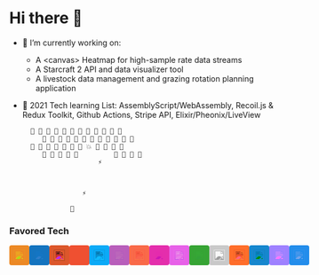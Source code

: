 # Hi there 👋

- 🔭 I’m currently working on:
  - A &lt;canvas&gt; Heatmap for high-sample rate data streams
  - A Starcraft 2 API and data visualizer tool
  - A livestock data management and grazing rotation planning application

- 🌱 2021 Tech learning List: AssemblyScript/WebAssembly, Recoil.js & Redux Toolkit, Github Actions, Stripe API, Elixir/Pheonix/LiveView


        👾 👾 👾 👾 👾 👾 👾 👾 👾 👾 👾 👾
           👾 👾 👾 👾 👾 👾 👾 👾 👾 👾 👾 👾
        👾 👾 👾 👾 👾 👾 👾 💥 👾 👾 👾 👾
           👾 👾 👾 👾 👾         👾 👾 👾 👾
                         ⚡
                   


                     ⚡

                  📡

### Favored Tech
<style>
  img {
  background: #aaa;
  padding: 8px;
  border-radius: 4px;
  }
</style>
<div style="display: flex; justify-content: space-around;">
   <img height="20"src="https://simpleicons.org/icons/html5.svg" 
        style="filter: invert(30%) sepia(57%) saturate(2168%) hue-rotate(350deg) brightness(106%) contrast(85%);" title="HTML5">
  <img height="20"src="https://simpleicons.org/icons/css3.svg" 
       style="filter: invert(45%) sepia(77%) saturate(6192%) hue-rotate(189deg) brightness(85%) contrast(84%);" title="CSS3">
  <img height="20"src="https://simpleicons.org/icons/javascript.svg" 
       style="filter: invert(90%) sepia(58%) saturate(1123%) hue-rotate(338deg) brightness(101%) contrast(94%);" title="JS">
  <img height="20"src="https://simpleicons.org/icons/git.svg" 
       style="filter: invert(50%) sepia(55%) saturate(5556%) hue-rotate(342deg) brightness(96%) contrast(95%);" title="Git">
  <img height="20"src="https://simpleicons.org/icons/react.svg" 
       style="filter: invert(71%) sepia(96%) saturate(718%) hue-rotate(164deg) brightness(103%) contrast(97%);" title="React">
  <img height="20"src="https://simpleicons.org/icons/redux.svg" 
       style="filter: invert(32%) sepia(60%) saturate(2136%) hue-rotate(245deg) brightness(79%) contrast(81%);" title="Redux">
  <img height="20"src="https://simpleicons.org/icons/d3-dot-js.svg" 
       style="filter: invert(66%) sepia(79%) saturate(947%) hue-rotate(332deg) brightness(105%) contrast(95%);" title="D3.js">
  <img height="20"src="https://simpleicons.org/icons/graphql.svg" 
       style="filter: invert(55%) sepia(77%) saturate(6372%) hue-rotate(297deg) brightness(91%) contrast(96%);" title="GraphQL">
  <img height="20"src="https://simpleicons.org/icons/apollographql.svg" 
       style="filter: invert(14%) sepia(71%) saturate(2702%) hue-rotate(243deg) brightness(88%) contrast(108%);" title="Apollo GraphQL">
  <img height="20"src="https://simpleicons.org/icons/node-dot-js.svg" 
       style="filter: invert(47%) sepia(72%) saturate(590%) hue-rotate(71deg) brightness(89%) contrast(75%);" title="Node JS">
  <img height="20"src="https://simpleicons.org/icons/next-dot-js.svg" 
       style="filter: invert(0%) sepia(100%) saturate(0%) hue-rotate(8deg) brightness(96%) contrast(104%);" title="Next.js">
  <img height="20"src="https://simpleicons.org/icons/firebase.svg" 
       style="filter: invert(75%) sepia(69%) saturate(781%) hue-rotate(337deg) brightness(112%) contrast(101%);" title="Firebase">
  <img height="20"src="https://simpleicons.org/icons/webcomponents-dot-org.svg" 
       style="filter: invert(62%) sepia(32%) saturate(1569%) hue-rotate(165deg) brightness(90%) contrast(97%);" title="Web Components">
  <img height="20"src="https://simpleicons.org/icons/vite.svg" 
       style="filter: invert(39%) sepia(35%) saturate(2623%) hue-rotate(218deg) brightness(101%) contrast(101%);" title="Vite">
  <img height="20"src="https://simpleicons.org/icons/visualstudiocode.svg" 
       style="filter: invert(32%) sepia(79%) saturate(3326%) hue-rotate(186deg) brightness(91%) contrast(103%);" title="VS Code">
</div>
